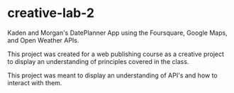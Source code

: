 # creative-lab-2
Kaden and Morgan's DatePlanner App using the Foursquare, Google Maps, and Open Weather APIs.

This project was created for a web publishing course as a creative project to 
display an understanding of principles covered in the class.

This project was meant to display an understanding of API's and how to interact with them.

